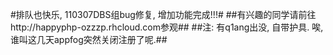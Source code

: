#排队也快乐, 110307DBS组bug修复, 增加功能完成!!!#
##有兴趣的同学请前往http://happyphp-ozzzp.rhcloud.com参观##
##注: 有q1ang出没, 自带护具. 唉,谁叫这几天appfog突然关闭注册了呢.##
